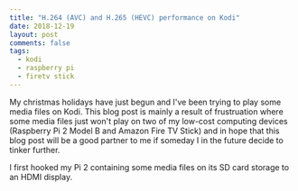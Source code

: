 ```yaml
---
title: "H.264 (AVC) and H.265 (HEVC) performance on Kodi"
date: 2018-12-19
layout: post
comments: false
tags:
  - kodi
  - raspberry pi
  - firetv stick
---
```


My christmas holidays have just begun and I've been trying to play some media files on Kodi.
This blog post is mainly a result of frustruation where some media files just won't play on two of my
low-cost computing devices (Raspberry Pi 2 Model B and Amazon Fire TV Stick) and in hope that this blog post will be
a good partner to me if someday I in the future decide to tinker further.

I first hooked my Pi 2 containing some media files on its SD card storage to an HDMI display.
